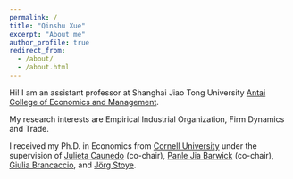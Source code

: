 ```yaml
---
permalink: /
title: "Qinshu Xue"
excerpt: "About me"
author_profile: true
redirect_from: 
  - /about/
  - /about.html
---
```


Hi! I am an assistant professor at Shanghai Jiao Tong University [Antai College of Economics and Management](https://acem.sjtu.edu.cn/). 

My research interests are Empirical Industrial Organization, Firm Dynamics and Trade. 

I received my Ph.D. in Economics from [Cornell University](http://economics.cornell.edu) under the supervision of [Julieta Caunedo](http://www.julietacaunedo.com/) (co-chair), [Panle Jia Barwick](https://barwick.economics.cornell.edu/) (co-chair), [Giulia Brancaccio](http://www.giulia-brancaccio.com/), and [Jörg Stoye](https://stoye.economics.cornell.edu/).
